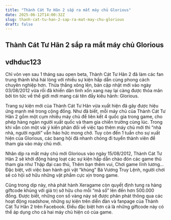 ```yaml
---
title: "Thành Cát Tư Hãn 2 sắp ra mắt máy chủ Glorious"
date: 2025-06-12T14:00:32Z
slug: thanh-cat-tu-han-2-sap-ra-mat-may-chu-glorious
draft: false
---
```


## Thành Cát Tư Hãn 2 sắp ra mắt máy chủ Glorious

## vdhduc123

Chỉ vỏn vẹn sau 1 tháng sau open beta, Thành Cát Tư Hãn 2 đã làm các fan trung thành khá hài lòng với nhiều sự kiện hấp dẫn cùng phong cách chuyên nghiệp hơn. Thừa thắng xông lên, bản cập nhật mới vào ngày 03/08/2012 vừa rồi đã khiến dân tình xốn xang nay lại càng được thỏa mãn bởi tin tức về thế giới mới mang cái tên đầy kiêu hãnh: Glorious.

Trang sự kiện mới của Thành Cát Tư Hãn vừa xuất hiện đã gây được hiệu ứng mạnh mẽ trong cộng đồng. Như đã biết, mỗi máy chủ của Thành Cát Tư Hãn 2 gồm một cụm nhiều máy chủ để liên kết 4 quốc gia trong game, cho phép hàng ngàn người xuất quốc và tham gia chiến trường cùng lúc. Trong khi vẫn còn một vài ý kiến phản đối về việc tạo thêm máy chủ mới thì “nhà nhà, người người” vẫn háo hức mong chờ. Tuy còn đến 1 tuần cho sự xuất hiện của Glorious, các bang hội đã nhanh chóng đi tuyển thành viên để tham gia vào máy chủ mới.

Nhân dịp ra mắt máy chủ mới Glorious vào ngày 15/08/2012, Thành Cát Tư Hãn 2 sẽ khởi động hàng loạt các sự kiện hấp dẫn chào đón các game thủ tham gia như Thập đại cao thủ, Thêm bạn thêm vui, Chơi game lĩnh lương… Đặc biệt, với việc ban hành gói vật “khủng” Bá Vương Truy Lệnh, người chơi sẽ có hội sở hữu những vật phẩm cực xịn trong game.

Cũng trong dịp này, nhà phát hành Xeragame còn quyết định tung ra hàng giftcode khủng với giá trị sở hữu cho mỗi “mã số” lên đến hơn 500.000 đồng. Được biết, những con số vàng này sẽ được phân phát thông qua các hoạt động roadshow, những sự kiện trên diễn đàn và fanpage của Thành Cát Tư Hãn 2 trên Facebook. Điều đặc biệt hơn cả là những giftcode này có thể áp dụng cho cả hai máy chủ hiện có của game.